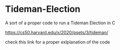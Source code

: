 # Tideman-Election
A sort of a proper code to run a Tideman Election in C

https://cs50.harvard.edu/x/2020/psets/3/tideman/

check this link for a proper exlplanation of the code
